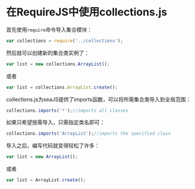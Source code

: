 # 在RequireJS中使用collections.js

首先使用``require``命令导入集合模块：
```javascript	
var collections = require('../collections');
```
然后就可以创建新的集合类实例了：
```javascript	
var list = new collections.ArrayList();
```
或者
```javascript
var list = collections.ArrayList.create();
```
collections.js为seaJS提供了imports函数，可以将所需集合类导入到全局范围：
```javascript
collections.imports('*');//imports all classes
```
如果只希望按需导入，只需指定类名即可：
```javascript	
collections.imports('ArrayList');//imports the specified class
```
导入之后，编写代码就变得轻松了许多：
```javascript	
var list = new ArrayList();
```
或者
```javascript
var list = ArrayList.create();	
```